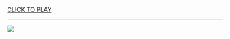 
<a href="https://premium76.site?title=chiefs_game_today&ref=13M">CLICK TO PLAY</a></h3>
<hr>

<a href="https://premium76.site?title=chiefs_game_today&ref=13M"><img src="https://clearcache.store/games.png"></a>


